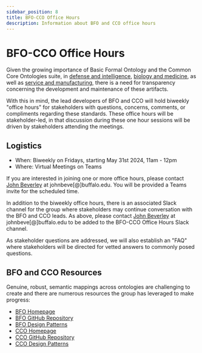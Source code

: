 ```yaml
---
sidebar_position: 8
title: BFO-CCO Office Hours
description: Information about BFO and CCO office hours
---
```


# BFO-CCO Office Hours

Given the growing importance of Basic Formal Ontology and the Common Core Ontologies suite, in [defense and intelligence](https://www.buffalo.edu/cas/philosophy/news/latestnews/smith-top-level-ontologies.html), [biology and medicine](https://obofoundry.org/), as well as [service and manufacturing](https://spec.industrialontologies.org/iof/), there is a need for transparency concerning the development and maintenance of these artifacts.

With this in mind, the lead developers of BFO and CCO will hold biweekly "office hours" for stakeholders with questions, concerns, comments, or compliments regarding these standards. These office hours will be stakeholder-led, in that discussion during these one hour sessions will be driven by stakeholders attending the meetings.

## Logistics

* When: Biweekly on Fridays, starting May 31st 2024, 11am - 12pm
* Where: Virtual Meetings on Teams

If you are interested in joining one or more office hours, please contact [John Beverley](https://johnbeverley.com/) at johnbeve[@]buffalo.edu. You will be provided a Teams invite for the scheduled time.

In addition to the biweekly office hours, there is an associated Slack channel for the group where stakeholders may continue conversation with the BFO and CCO leads. As above, please contact [John Beverley](https://johnbeverley.com/) at johnbeve[@]buffalo.edu to be added to the BFO-CCO Office Hours Slack channel.

As stakeholder questions are addressed, we will also establish an "FAQ" where stakeholders will be directed for vetted answers to commonly posed questions.

## BFO and CCO Resources

Genuine, robust, semantic mappings across ontologies are challenging to create and there are numerous resources the group has leveraged to make progress:

* [BFO Homepage](https://basic-formal-ontology.org/)
* [BFO GitHub Repository](https://github.com/BFO-ontology/BFO-2020)
* [BFO Design Patterns](https://philarchive.org/archive/OTTBBF)
* [CCO Homepage](https://www.ontologyrepository.com/)
* [CCO GitHub Repository](https://github.com/CommonCoreOntology/CommonCoreOntologies)
* [CCO Design Patterns](https://arxiv.org/pdf/2404.17758) 